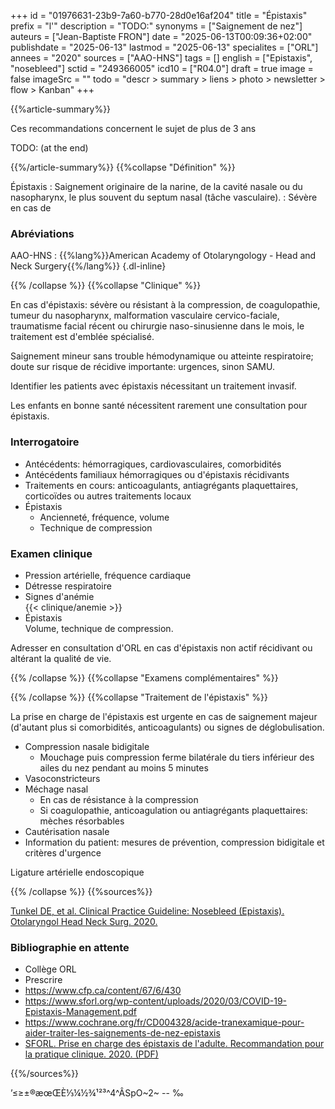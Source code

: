 +++
id = "01976631-23b9-7a60-b770-28d0e16af204"
title = "Épistaxis"
prefix = "l'"
description = "TODO:"
synonyms = ["Saignement de nez"]
auteurs = ["Jean-Baptiste FRON"]
date = "2025-06-13T00:09:36+02:00"
publishdate = "2025-06-13"
lastmod = "2025-06-13"
specialites = ["ORL"]
annees = "2020"
sources = ["AAO-HNS"]
tags = []
english = ["Epistaxis", "nosebleed"]
sctid = "249366005"
icd10 = ["R04.0"]
draft = true
image = false
imageSrc = ""
todo = "descr > summary > liens > photo > newsletter > flow > Kanban"
+++

{{%article-summary%}}

Ces recommandations concernent le sujet de plus de 3 ans

TODO: (at the end)

{{%/article-summary%}}
{{%collapse "Définition" %}}

Épistaxis
: Saignement originaire de la narine, de la cavité nasale ou du nasopharynx, le plus souvent du septum nasal (tâche vasculaire).
: Sévère en cas de 

### Abréviations

AAO-HNS
: {{%lang%}}American Academy of Otolaryngology - Head and Neck Surgery{{%/lang%}}
{.dl-inline}

{{% /collapse %}}
{{%collapse "Clinique" %}}

En cas d'épistaxis: sévère ou résistant à la compression, de coagulopathie, tumeur du nasopharynx, malformation vasculaire cervico-faciale, traumatisme facial récent ou chirurgie naso-sinusienne dans le mois, le traitement est d'emblée spécialisé.

Saignement mineur sans trouble hémodynamique ou atteinte respiratoire; doute sur risque de récidive importante: urgences, sinon SAMU.

Identifier les patients avec épistaxis nécessitant un traitement invasif.

Les enfants en bonne santé nécessitent rarement une consultation pour épistaxis.

### Interrogatoire

- Antécédents: hémorragiques, cardiovasculaires, comorbidités
- Antécédents familiaux hémorragiques ou d'épistaxis récidivants
- Traitements en cours: anticoagulants, antiagrégants plaquettaires, corticoïdes ou autres traitements locaux
- Épistaxis
  - Ancienneté, fréquence, volume
  - Technique de compression

### Examen clinique

- Pression artérielle, fréquence cardiaque
- Détresse respiratoire
- Signes d'anémie  
  {{< clinique/anemie >}}
- Épistaxis  
  Volume, technique de compression.

Adresser en consultation d'ORL en cas d'épistaxis non actif récidivant ou altérant la qualité de vie.

{{% /collapse %}}
{{%collapse "Examens complémentaires" %}}


{{% /collapse %}}
{{%collapse "Traitement de l'épistaxis" %}}

La prise en charge de l'épistaxis est urgente en cas de saignement majeur (d'autant plus si comorbidités, anticoagulants) ou signes de déglobulisation.

- Compression nasale bidigitale
  - Mouchage puis compression ferme bilatérale du tiers inférieur des ailes du nez pendant au moins 5 minutes
- Vasoconstricteurs
- Méchage nasal
  - En cas de résistance à la compression
  - Si coagulopathie, anticoagulation ou antiagrégants plaquettaires: mèches résorbables
- Cautérisation nasale
- Information du patient: mesures de prévention, compression bidigitale et critères d'urgence

Ligature artérielle endoscopique

{{% /collapse %}}
{{%sources%}}

[Tunkel DE, et al. Clinical Practice Guideline: Nosebleed (Epistaxis). Otolaryngol Head Neck Surg. 2020.](https://aao-hnsfjournals.onlinelibrary.wiley.com/doi/10.1177/0194599819890327)

### Bibliographie en attente

- Collège ORL
- Prescrire
- <https://www.cfp.ca/content/67/6/430>
- <https://www.sforl.org/wp-content/uploads/2020/03/COVID-19-Epistaxis-Management.pdf>
- <https://www.cochrane.org/fr/CD004328/acide-tranexamique-pour-aider-traiter-les-saignements-de-nez-epistaxis>
- [SFORL. Prise en charge des épistaxis de l'adulte. Recommandation pour la pratique clinique. 2020. (PDF)](https://www.sforl.org/wp-content/uploads/2020/02/Prise-en-charge-des-epistaxis-adulte.pdf)

{{%/sources%}}

’≤≥±®æœŒÈ⅓¼½¾¹²³^4^ÂSpO~2~ -- ‰
